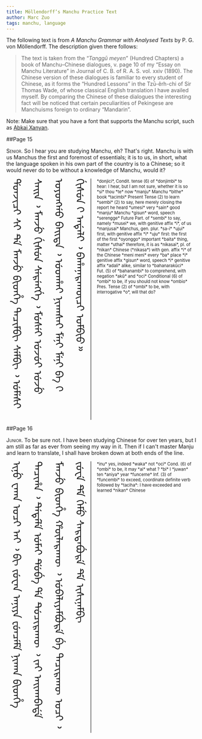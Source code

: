 ```yaml
---
title: Möllendorff’s Manchu Practice Text
author: Marc Zuo
tags: manchu, language
---
```


<style> .manchu { font-family: 'Abkai Xanyan', 'Abkai Xanyan VT', 'Abkai Xanyan
XX', 'Abkai Xanyan SC', 'Abkai Buleku', 'Noto Sans Mongolian';
font-weight: normal; display: inline-block; font-size: 2em; line-height: 2em;
writing-mode: vertical-lr; -webkit-writing-mode: vertical-lr; -o-writing-mode:
vertical-lr; -ms-writing-mode: tb-lr; writing-mode: tb-lr; vertical-align:
text-top; border-right: 1px solid #000; }
.glossary { display: inline-block; font-size: 80%; width: 50%; vertical-align:
text-top; padding-left: 1em; }
.smallcaps { font-variant: small-caps; } </style>

The following text is from *A Manchu Grammar with Analysed Texts* by P. G. von
Möllendorff. The description given there follows:

>The text is taken from the “*Tanggū meyen*” (Hundred Chapters) a book of
Manchu–Chinese dialogues, v. page 10 of my “Essay on Manchu Literature” in
Journal of C. B. of R. A. S. vol. xxiv (1890). The Chinese version of these
dialogues is familiar to every student of Chinese, as it forms the “Hundred
Lessons” in the Tzū-êrh-chi of Sir Thomas Wade, of whose classical English
translation I have availed myself. By comparing the Chinese of these dialogues
the interesting fact will be noticed that certain peculiarities of Pekingese
are Manchuisms foreign to ordinary “Mandarin”.

Note: Make sure that you have a font that supports the Manchu script, such
as [Abkai Xanyan](http://abkai.net/core/en/sibe/sibe-fonts/).

##Page 15

<span class="smallcaps">Senior.</span> So I hear you are studying Manchu, eh?
That's right. Manchu is with us Manchus the first and foremost of essentials;
it is to us, in short, what the language spoken in his own part of the country
is to a Chinese; so it would never do to be without a knowledge of Manchu,
would it?

<div class="manchu" style="height:640px;"> ᡩᠣᠨᠵᡳᠴᡳ ᠰᡳ ᡨᡝ ᠮᠠᠨᠵᡠ ᠪᡳᡨ᠌ᡥᡝ ᡨᠠᠴᡳᠮᠪᡳ ᠰᡝᠮᠪᡳ ᠈  
ᡠᠮᡝᠰᡳ ᠰᠠᡳᠨ ᠈ ᠮᠠᠨᠵᡠ ᡤᡳᠰᡠᠨ ᠰᡝᡵᡝᠩᡤᡝ ᠈ ᠮᡠᠰᡝᡳ ᡠᠵᡠᡳ  
ᡠᠵᡠ ᠣᠶᠣᠩᡤᠣ ᠪᠠᡳᡨᠠ ᠈ ᡠᡨᡥᠠᡳ ᠨᡳᡴᠠᠰᠠᡳ ᠮᡝᠨᡳ ᠮᡝᠨᡳ ᠪᠠ  
ᡴ ᡤᡳᠰᡠᠨ ᡴ ᠠᡩᠠᠯᡳ ᠈ ᠪᠠᡥᠠᠨᠠᡵᠠᡴᡡᠴᡳ ᠣᠮᠪᡳᠣ᠉ </div>

<div class="glossary">*donjici*, Condit. tense (6) of *donjimbi* to hear:
I hear, but I am not sure, whether it is so  
*si* thou  
*te* now  
*manju* Manchu  
*bithe* book  
*tacimbi* Present Tense (2) to learn  
*sembi* (2) to say, here merely closing the report he heard  
*umesi* very  
*sain* good  
*manju* Manchu  
*gisun* word, speech  
*serengge* Future Part. of *sembi* to say, namely  
*musei* we, with genitive affix *i*, of us  
*manjusai* Manchus, gen. plur. *sa-i*  
*ujui* first, with genitive affix *i*  
*uju* first: the first of the first  
*oyonggo* important  
*baita* thing, matter  
*uthai* therefore, it is as  
*nikasai*, pl. of *nikan* Chinese (*nikasa*) with gen. affix *i* of the Chinese  
*meni meni* every  
*ba* place  
*i* genitive affix  
*gisun* word, speech  
*i* genitive affix  
*adali* alike, similar to  
*bahanarakūci* Fut. (5) of *bahanambi* to comprehend, with negation *akū* and
*oci* Conditional (6) of *ombi* to be, if you should not know  
*ombio* Pres. Tense (2) of *ombi* to be, with interrogative *o*, will that
do?</div>

##Page 16

<span class="smallcaps">Junior.</span> To be sure not. I have been studying
Chinese for over ten years, but I am still as far as ever from seeing my way in
it. Then if I can't master Manju and learn to translate, I shall have broken
down at both ends of the line.

<div class="manchu" style="height:720px;">ᡳᠨᡠ ᠸᠠᡴᠠ ᠣᠴᡳ ᠠᡳ ᠈ ᠪᡳ ᠵᡠᠸᠠᠨ ᠠᠨᡳᠶᠠ ᡶᡠᠨᠴᡝᠮᡝ ᠨᡳᡴᠠᠨ  
ᠪᡳᡨ᠌ᡥᡝ ᡨᠠᠴᡳᡥᠠ ᠈ ᡨᡝᡨᡝᠯᡝ ᡠᠮᠠᡳ ᡩᡠᠪᡝ ᡩᠠ ᡨᡠᠴᡳᡵᠠᡴᡡ ᠈  
ᠵᠠᡳ ᠠᡳᡴᠠᠪᠠᡩᡝ ᠮᠠᠨᠵᡠ ᠪᡳᡨ᠌ᡥᡝ ᡥᡡᠯᠠᡵᠠᡴᡡ ᠈ ᡠᠪᠠᠯᡳᠶᠠᠮᠪᡠᡵᡝ   
ᠪᡝ ᡨᠠᠴᡳᡵᠠᡴᡡ ᠣᠴᡳ ᠈ ᠵᡠᠸᡝ ᡩᡝ ᡤᡝᠮᡠ ᠰᠠᡵᡨᠠᠪᡠᡵᡝ ᡩᡝ ᡳᠰᡳᠨᠠᠮᠪᡳ</div>

<div class="glossary">*inu* yes, indeed  
*waka* not  
*oci* Cond. (6) of *ombi* to be, it may  
*ai* what ?  
*bi* I  
*juwan* ten  
*aniya* year  
*funceme* Inf. (3) of *funcembi* to exceed, coordinate definite verb followed
by *taciha*: I have exceeded and learned  
*nikan* Chinese</div>
